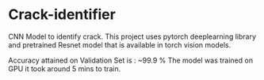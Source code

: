 # Crack-identifier
CNN Model to identify crack. This project uses pytorch deeplearning library and pretrained Resnet model that is available in torch vision models.

Accuracy attained on Validation Set is : ~99.9 %
The model was trained on GPU it took around 5 mins to train.

